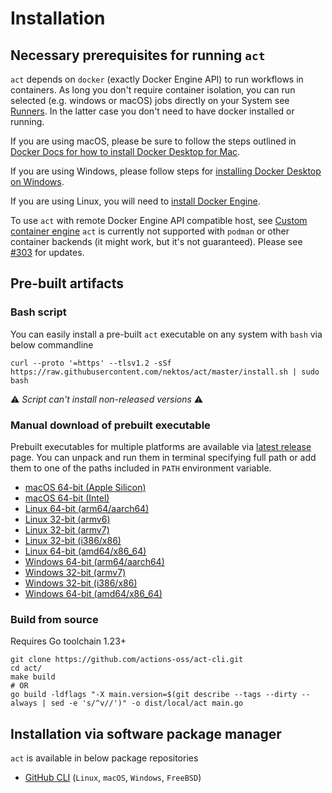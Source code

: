 # Installation

## Necessary prerequisites for running `act`

`act` depends on `docker` (exactly Docker Engine API) to run workflows in containers. As long you don't require container isolation, you can run selected (e.g. windows or macOS) jobs directly on your System see [Runners](../usage/runners.md). In the latter case you don't need to have docker installed or running.

If you are using macOS, please be sure to follow the steps outlined in [Docker Docs for how to install Docker Desktop for Mac](https://docs.docker.com/docker-for-mac/install/).

If you are using Windows, please follow steps for [installing Docker Desktop on Windows](https://docs.docker.com/docker-for-windows/install/).

If you are using Linux, you will need to [install Docker Engine](https://docs.docker.com/engine/install/).

To use `act` with remote Docker Engine API compatible host, see [Custom container engine](./../usage/custom_engine.md)
`act` is currently not supported with `podman` or other container backends (it might work, but it's not guaranteed).
Please see [#303](https://github.com/nektos/act/issues/303) for updates.

## Pre-built artifacts

### Bash script

You can easily install a pre-built `act` executable on any system with `bash` via below commandline

```shell
curl --proto '=https' --tlsv1.2 -sSf https://raw.githubusercontent.com/nektos/act/master/install.sh | sudo bash
```

⚠ *Script can't install non-released versions* ⚠

### Manual download of prebuilt executable

Prebuilt executables for multiple platforms are available via [latest release](https://github.com/actions-oss/act-cli/releases/latest) page.
You can unpack and run them in terminal specifying full path or add them to one of the paths included in `PATH` environment variable.

- [macOS 64-bit (Apple Silicon)](https://github.com/actions-oss/act-cli/releases/latest/download/act_Darwin_arm64.tar.gz)
- [macOS 64-bit (Intel)](https://github.com/actions-oss/act-cli/releases/latest/download/act_Darwin_x86_64.tar.gz)
- [Linux 64-bit (arm64/aarch64)](https://github.com/actions-oss/act-cli/releases/latest/download/act_Linux_arm64.tar.gz)
- [Linux 32-bit (armv6)](https://github.com/actions-oss/act-cli/releases/latest/download/act_Linux_armv6.tar.gz)
- [Linux 32-bit (armv7)](https://github.com/actions-oss/act-cli/releases/latest/download/act_Linux_armv7.tar.gz)
- [Linux 32-bit (i386/x86)](https://github.com/actions-oss/act-cli/releases/latest/download/act_Linux_i386.tar.gz)
- [Linux 64-bit (amd64/x86_64)](https://github.com/actions-oss/act-cli/releases/latest/download/act_Linux_x86_64.tar.gz)
- [Windows 64-bit (arm64/aarch64)](https://github.com/actions-oss/act-cli/releases/latest/download/act_Windows_arm64.zip)
- [Windows 32-bit (armv7)](https://github.com/actions-oss/act-cli/releases/latest/download/act_Windows_armv7.zip)
- [Windows 32-bit (i386/x86)](https://github.com/actions-oss/act-cli/releases/latest/download/act_Windows_i386.zip)
- [Windows 64-bit (amd64/x86_64)](https://github.com/actions-oss/act-cli/releases/latest/download/act_Windows_x86_64.zip)

### Build from source

Requires Go toolchain 1.23+

```shell
git clone https://github.com/actions-oss/act-cli.git
cd act/
make build
# OR
go build -ldflags "-X main.version=$(git describe --tags --dirty --always | sed -e 's/^v//')" -o dist/local/act main.go
```

## Installation via software package manager

`act` is available in below package repositories

- [GitHub CLI](./gh.md) (`Linux`, `macOS`, `Windows`, `FreeBSD`)
